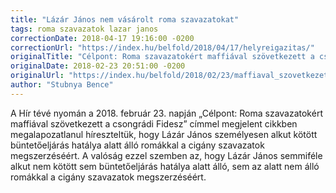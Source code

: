 ```yaml
---
title: "Lázár János nem vásárolt roma szavazatokat"
tags: roma szavazatok lazar janos
correctionDate: 2018-04-17 19:16:00 -0200
correctionUrl: "https://index.hu/belfold/2018/04/17/helyreigazitas/"
originalTitle: "Célpont: Roma szavazatokért maffiával szövetkezett a csongrádi Fidesz"
originalDate: 2018-02-23 20:51:00 -0200
originalUrl: "https://index.hu/belfold/2018/02/23/maffiaval_szovetkezett_a_csongradi_fidesz/"
author: "Stubnya Bence"
---
```


A Hír tévé nyomán a 2018. február 23. napján „Célpont: Roma szavazatokért maffiával szövetkezett a csongrádi Fidesz” címmel megjelent cikkben megalapozatlanul híreszteltük, hogy Lázár János személyesen alkut kötött büntetőeljárás hatálya alatt álló romákkal a cigány szavazatok megszerzéséért. A valóság ezzel szemben az, hogy Lázár János semmiféle alkut nem kötött sem büntetőeljárás hatálya alatt álló, sem az alatt nem álló romákkal a cigány szavazatok megszerzéséért.

